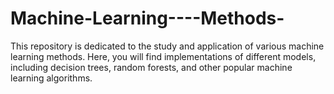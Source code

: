 # Machine-Learning----Methods-
This repository is dedicated to the study and application of various machine learning methods. Here, you will find implementations of different models, including decision trees, random forests, and other popular machine learning algorithms.
